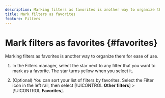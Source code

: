 ```yaml
---
description: Marking filters as favorites is another way to organize them for ease of use.
title: Mark filters as favorites
feature: Filters
---
```

# Mark filters as favorites {#favorites}

Marking filters as favorites is another way to organize them for ease of use.

1. In the Filters manager, select the star next to any filter that you want to mark as a favorite. The star turns yellow when you select it.

1. (Optional) You can sort your list of filters by favorites. Select the Filter icon in the left rail, then select [!UICONTROL **Other filters**] > [!UICONTROL **Favorites**].